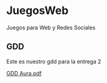 # JuegosWeb
Juegos para Web y Redes Sociales

## GDD
Este es nuestro gdd para la entrega 2


[GDD Aura.pdf](https://github.com/SyzygyStudios/JuegosWeb/files/13404803/GDD.Aura.pdf)
